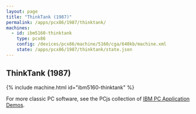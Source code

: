 ```yaml
---
layout: page
title: "ThinkTank (1987)"
permalink: /apps/pcx86/1987/thinktank/
machines:
  - id: ibm5160-thinktank
    type: pcx86
    config: /devices/pcx86/machine/5160/cga/640kb/machine.xml
    state: /apps/pcx86/1987/thinktank/state.json
---
```


ThinkTank (1987)
----------------

{% include machine.html id="ibm5160-thinktank" %}

For more classic PC software, see the PCjs collection of [IBM PC Application Demos](/apps/pcx86/).
